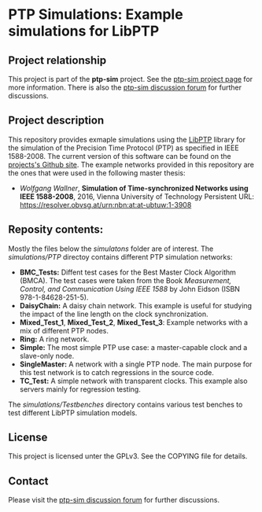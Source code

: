 
PTP Simulations: Example simulations for LibPTP
===============================

Project relationship
-------------------------------

This project is part of the **ptp-sim** project.
See the [ptp-sim project page](https://ptp-sim.github.io/) for more information.
There is also the [ptp-sim discussion forum](http://ptp-sim.boards.net) for further discussions.

Project description
-------------------------------

This repository provides exmaple simulations using the [LibPTP][1] library for the simulation of the Precision Time Protocol (PTP) as specified in IEEE 1588-2008.
The current version of this software can be found on the [projects's Github site][2].
The example networks provided in this repository are the ones that were used in the following master thesis:

* _Wolfgang Wallner_, __Simulation of Time-synchronized Networks using IEEE 1588-2008__, 2016, Vienna University of Technology
Persistent URL: https://resolver.obvsg.at/urn:nbn:at:at-ubtuw:1-3908

[1]: https://github.com/ptp-sim/libPTP
[2]: https://github.com/ptp-sim/PTP_Simulations

Reposity contents:
---------------------

Mostly the files below the _simulatons_ folder are of interest.
The _simulations/PTP_ directoy contains different PTP simulation networks:

* __BMC_Tests:__ Diffent test cases for the Best Master Clock Algorithm (BMCA). The test cases were taken from the Book _Measurement, Control, and Communication Using IEEE 1588_ by John Eidson (ISBN 978-1-84628-251-5).
* __DaisyChain:__ A daisy chain network. This example is useful for studying the impact of the line length on the clock synchronization.
* __Mixed_Test_1__, __Mixed_Test_2__, __Mixed_Test_3__: Example networks with a mix of different PTP nodes.
* __Ring:__ A ring network.
* __Simple:__ The most simple PTP use case: a master-capable clock and a slave-only node.
* __SingleMaster:__ A network with a single PTP node. The main purpose for this test network is to catch regressions in the source code.
* __TC_Test:__ A simple network with transparent clocks. This example also servers mainly for regression testing.

The _simulations/Testbenches_ directory contains various test benches to test different LibPTP simulation models.

License
---------------------

This project is licensed unter the GPLv3. See the COPYING file for details.

Contact
---------------------

Please visit the [ptp-sim discussion forum](http://ptp-sim.boards.net) for further discussions.
